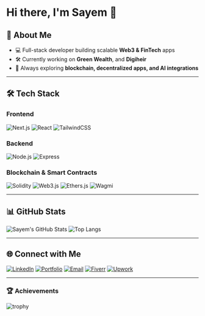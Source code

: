 # Hi there, I'm Sayem 👋

## 🚀 About Me
- 💻 Full-stack developer building scalable **Web3 & FinTech** apps  
- 🛠 Currently working on  **Green Wealth**, and **Digiheir**  
- 🌱 Always exploring **blockchain, decentralized apps, and AI integrations**

---

## 🛠 Tech Stack

### **Frontend**
![Next.js](https://img.shields.io/badge/Next.js-000000?style=for-the-badge&logo=next.js&logoColor=white)
![React](https://img.shields.io/badge/React-61DAFB?style=for-the-badge&logo=react&logoColor=black)
![TailwindCSS](https://img.shields.io/badge/TailwindCSS-06B6D4?style=for-the-badge&logo=tailwindcss&logoColor=white)

### **Backend**
![Node.js](https://img.shields.io/badge/Node.js-339933?style=for-the-badge&logo=node.js&logoColor=white)
![Express](https://img.shields.io/badge/Express-000000?style=for-the-badge&logo=express&logoColor=white)

### **Blockchain & Smart Contracts**
![Solidity](https://img.shields.io/badge/Solidity-363636?style=for-the-badge&logo=solidity&logoColor=white)
![Web3.js](https://img.shields.io/badge/Web3.js-F16822?style=for-the-badge&logo=web3.js&logoColor=white)
![Ethers.js](https://img.shields.io/badge/Ethers.js-3C3C3D?style=for-the-badge&logo=ethereum&logoColor=white)
![Wagmi](https://img.shields.io/badge/Wagmi-00BFFF?style=for-the-badge)

---

## 📊 GitHub Stats
![Sayem's GitHub Stats](https://github-readme-stats.vercel.app/api?username=Sayem98&show_icons=true&theme=tokyonight)
![Top Langs](https://github-readme-stats.vercel.app/api/top-langs/?username=Sayem98&layout=compact&theme=tokyonight)

---
## 🌐 Connect with Me
[![LinkedIn](https://img.shields.io/badge/LinkedIn-blue?style=for-the-badge&logo=linkedin&logoColor=white)]([https://linkedin.com/in/YOUR_PROFILE](https://www.linkedin.com/in/sayem-abedin/))
[![Portfolio](https://img.shields.io/badge/Portfolio-000?style=for-the-badge&logo=vercel&logoColor=white)](https://your-portfolio.com)
[![Email](https://img.shields.io/badge/Email-D14836?style=for-the-badge&logo=gmail&logoColor=white)](mailto:sayemabedin.bd@gmail.com)
[![Fiverr](https://img.shields.io/badge/Fiverr-1DBF73?style=for-the-badge&logo=fiverr&logoColor=white)](https://www.fiverr.com/sayem_abedin/)
[![Upwork](https://img.shields.io/badge/Upwork-6FDA44?style=for-the-badge&logo=upwork&logoColor=white)](https://www.upwork.com/freelancers/~01ed29c46ac701c056)


---

### 🏆 Achievements
![trophy](https://github-profile-trophy.vercel.app/?username=Sayem98&theme=onedark)
